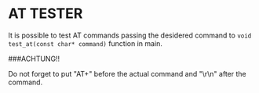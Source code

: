 # AT TESTER

It is possible to test AT commands passing the desidered command to <code>void test_at(const char* command)</code> function in main.

###ACHTUNG:bangbang:

Do not forget to put "AT+" before the actual command and "\r\n" after the command.

